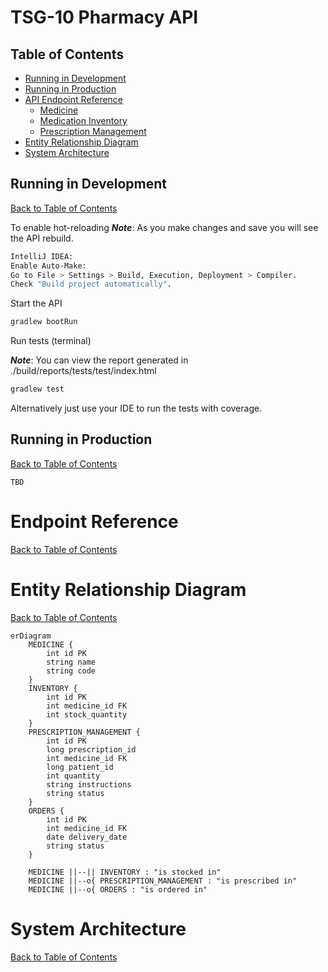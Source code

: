 # TSG-10 Pharmacy API


## Table of Contents
- [Running in Development](#running-in-development)
- [Running in Production](#running-in-production)
- [API Endpoint Reference](#endpoint-reference)
  - [Medicine](#medicine-api---view-the-medicine-api-reference-file)
  - [Medication Inventory](#medication-inventory-api)
  - [Prescription Management](#prescription-management-api)
- [Entity Relationship Diagram](#entity-relationship-diagram)
- [System Architecture](#system-architecture)


## Running in Development
[Back to Table of Contents](#table-of-contents)

To enable hot-reloading
***Note***: As you make changes and save you will see the API rebuild.
```bash
IntelliJ IDEA:
Enable Auto-Make:
Go to File > Settings > Build, Execution, Deployment > Compiler.
Check "Build project automatically".
```

Start the API
```bash
gradlew bootRun
```

Run tests (terminal)

***Note***: You can view the report generated in ./build/reports/tests/test/index.html
```bash
gradlew test
```
Alternatively just use your IDE to run the tests with coverage.

## Running in Production
[Back to Table of Contents](#table-of-contents)
```
TBD
```
# Endpoint Reference
[Back to Table of Contents](#table-of-contents)



# Entity Relationship Diagram
[Back to Table of Contents](#table-of-contents)
```mermaid
erDiagram
    MEDICINE {
        int id PK
        string name
        string code
    }
    INVENTORY {
        int id PK
        int medicine_id FK
        int stock_quantity
    }
    PRESCRIPTION_MANAGEMENT {
        int id PK
        long prescription_id
        int medicine_id FK
        long patient_id
        int quantity
        string instructions
        string status
    }
    ORDERS {
        int id PK
        int medicine_id FK
        date delivery_date
        string status
    }

    MEDICINE ||--|| INVENTORY : "is stocked in"
    MEDICINE ||--o{ PRESCRIPTION_MANAGEMENT : "is prescribed in"
    MEDICINE ||--o{ ORDERS : "is ordered in"
```


# System Architecture
[Back to Table of Contents](#table-of-contents)
```mermaid

```

